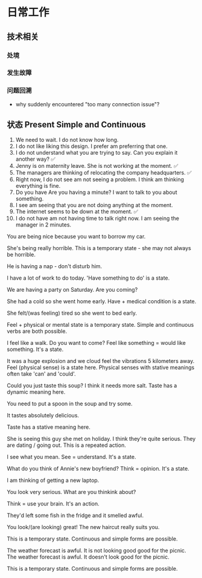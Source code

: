 # 日常工作


## 技术相关

### 处境

### 发生故障

### 问题回溯
 - why suddenly encountered "too many connection issue"?


## 状态 Present Simple and Continuous

1. We need to wait. I do not know how long. 
2. I do not like liking this design. I prefer am preferring that one. 
3. I do not understand what you are trying to say. Can you explain it another way? ✅
4. Jenny is on maternity leave. She is not working at the moment. ✅
5. The managers are thinking of relocating the company headquarters. ✅ 
6. Right now, I do not see am not seeing a problem. I think am thinking everything is fine. 
7. Do you have Are you having a minute? I want to talk to you about something. 
8. I see am seeing that you are not doing anything at the moment. 
9. The internet seems to be down at the moment. ✅
10. I do not have am not having time to talk right now. I am seeing the manager in 2 minutes.


You are being nice because you want to borrow my car.



She's being really horrible.
This is a temporary state - she may not always be horrible.


He is having a nap - don't disturb him.


I have a lot of work to do today.
'Have something to do' is a state.


We are having a party on Saturday. Are you coming?



She had a cold so she went home early.
Have + medical condition is a state.


She felt/(was feeling) tired so she went to bed early.

Feel + physical or mental state is a temporary state. 
Simple and continuous verbs are both possible.


I feel like a walk. Do you want to come?
Feel like something = would like something. It's a state.


It was a huge explosion and we cloud feel the vibrations 5 kilometers away.
Feel (physical sense) is a state here. Physical senses with stative meanings often take 'can' and 'could'.


Could you just taste this soup? I think it needs more salt.
Taste has a dynamic meaning here.

You need to put a spoon in the soup and try some.



It tastes absolutely delicious.

Taste has a stative meaning here.



She is seeing this guy she met on holiday. I think they're quite serious.
They are dating / going out. This is a repeated action.


I see what you mean.
See = understand. It's a state.


What do you think of Annie's new boyfriend?
Think = opinion. It's a state.


I am thinking of getting a new laptop.


You look very serious. What are you thinkink about?

Think = use your brain. It's an action.



They'd left some fish in the fridge and it smelled awful.


You look/(are looking) great! The new haircut really suits you.

This is a temporary state. Continuous and simple forms are possible.




The weather forecast is awful. It is not looking good good for the picnic.
The weather forecast is awful. It doesn't look good for the picnic.


This is a temporary state. Continuous and simple forms are possible.

